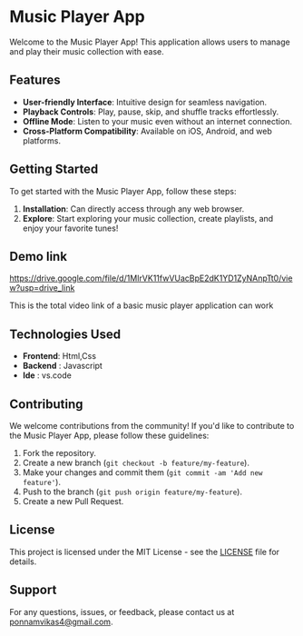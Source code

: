 # Music Player App

Welcome to the Music Player App! This application allows users to manage and play their music collection with ease.

## Features

- **User-friendly Interface**: Intuitive design for seamless navigation.
- **Playback Controls**: Play, pause, skip, and shuffle tracks effortlessly.
- **Offline Mode**: Listen to your music even without an internet connection.
- **Cross-Platform Compatibility**: Available on iOS, Android, and web platforms.

## Getting Started

To get started with the Music Player App, follow these steps:

1. **Installation**: Can directly access through any web browser.
2. **Explore**: Start exploring your music collection, create playlists, and enjoy your favorite tunes!

## Demo link

https://drive.google.com/file/d/1MIrVK11fwVUacBpE2dK1YD1ZyNAnpTt0/view?usp=drive_link

This is the total video link of a basic music player application can work

## Technologies Used

- **Frontend**:  Html,Css
- **Backend** :  Javascript
- **Ide**     :  vs.code

## Contributing

We welcome contributions from the community! If you'd like to contribute to the Music Player App, please follow these guidelines:

1. Fork the repository.
2. Create a new branch (`git checkout -b feature/my-feature`).
3. Make your changes and commit them (`git commit -am 'Add new feature'`).
4. Push to the branch (`git push origin feature/my-feature`).
5. Create a new Pull Request.

## License

This project is licensed under the MIT License - see the [LICENSE](LICENSE) file for details.

## Support

For any questions, issues, or feedback, please contact us at ponnamvikas4@gmail.com.
